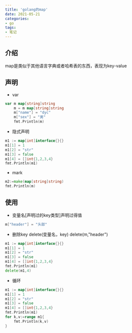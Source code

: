 ```yaml
---
title: 'golang的map'
date: 2021-05-21
categories:
- go
tags:
- 笔记
---
```


## 介绍
map是类似于其他语言字典或者哈希表的东西，表现为key-value
## 声明

+ var 
```go
var m map[string]string
	m = m map[string]string
	m["name"] = "dyc"
	m["sex"] = "男"
    fmt.Println(m)
```
+ 隐式声明
```go
m1 := map[int]interface{}{}
m1[1] = 1
m1[2] = "str"
m1[3] = false
m1[4] = []int{1,2,3,4}
fmt.Println(m1)
```
+ mark
```go
m2:=make(map[string]string)
fmt.Println(m)
```
## 使用
- 变量名[声明过的key类型]声明过得值
```go
m["header"] = "头部"
```
- 删除key
delete(变量名，key) delete(m,"header")
```go
m1 := map[int]interface{}{}
m1[1] = 1
m1[2] = "str"
m1[3] = false
m1[4] = []int{1,2,3,4}
fmt.Println(m1)
delete(m1,4)
```
- 循环
```go
m1 := map[int]interface{}{}
m1[1] = 1
m1[2] = "str"
m1[3] = false
m1[4] = []int{1,2,3,4}
fmt.Println(m1)
for k,v:=range m1{
    fmt.Println(k,v)
}
```










